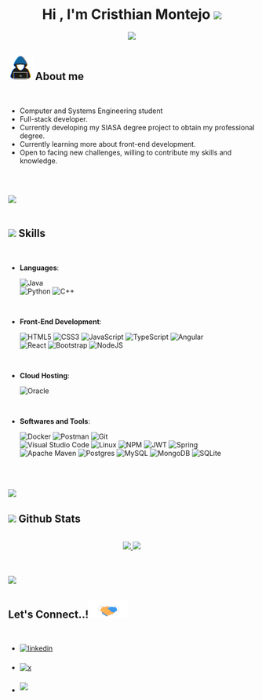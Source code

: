 
<h1 align="center"><b>Hi , I'm Cristhian Montejo </b><img src="https://media.giphy.com/media/hvRJCLFzcasrR4ia7z/giphy.gif" width="35"></h1>

<p align="center">
  <a href="https://github.com/DenverCoder1/readme-typing-svg"><img src="https://readme-typing-svg.herokuapp.com?font=Time+New+Roman&color=cyan&size=25&center=true&vCenter=true&width=600&height=100&lines=Creativity+is+intelligence+having+fun...<3"></a>
</p>

## <picture><img src = "https://github.com/0xAbdulKhalid/0xAbdulKhalid/raw/main/assets/mdImages/about_me.gif" width = 50px></picture> **About me**

<br>

- Computer and Systems Engineering student
- Full-stack developer.
- Currently developing my SIASA degree project to obtain my professional degree.
- Currently learning more about front-end development.
- Open to facing new challenges, willing to contribute my skills and knowledge.

<br><br>

<img src="https://user-images.githubusercontent.com/73097560/115834477-dbab4500-a447-11eb-908a-139a6edaec5c.gif"><br><br>

## <img src="https://media2.giphy.com/media/QssGEmpkyEOhBCb7e1/giphy.gif?cid=ecf05e47a0n3gi1bfqntqmob8g9aid1oyj2wr3ds3mg700bl&rid=giphy.gif" width ="25"><b> Skills</b>
<br>

<p align="center">

- **Languages**:
    
    ![Java](https://img.shields.io/badge/java-%23ED8B00.svg?style=for-the-badge&logo=java&logoColor=white)                              
    ![Python](https://img.shields.io/badge/Python%20-%2314354C.svg?style=for-the-badge&logo=python&logoColor=white)
    ![C++](https://img.shields.io/badge/C++%20-%2300599C.svg?style=for-the-badge&logo=c%2B%2B&logoColor=white)    

<br>   
    
- **Front-End Development**:

    ![HTML5](https://img.shields.io/badge/HTML5%20-%23E34F26.svg?style=for-the-badge&logo=html5&logoColor=white)
    ![CSS3](https://img.shields.io/badge/CSS%20-%231572B6.svg?style=for-the-badge&logo=css3&logoColor=white)
    ![JavaScript](https://img.shields.io/badge/JavaScript%20-%23F7DF1E.svg?style=for-the-badge&logo=javascript&logoColor=black)
    ![TypeScript](https://img.shields.io/badge/typescript-%23007ACC.svg?style=for-the-badge&logo=typescript&logoColor=white)
    ![Angular](https://img.shields.io/badge/angular-%23DD0031.svg?style=for-the-badge&logo=angular&logoColor=white)    
    ![React](https://img.shields.io/badge/react-%2523007ACC.svg?style=for-the-badge&logo=react&logoColor=white&color=blue)
    ![Bootstrap](https://img.shields.io/badge/bootstrap-%23563D7C.svg?style=for-the-badge&logo=bootstrap&logoColor=white)
    ![NodeJS](https://img.shields.io/badge/node.js-6DA55F?style=for-the-badge&logo=node.js&logoColor=white) 

<br>

- **Cloud Hosting**:

    ![Oracle](https://img.shields.io/badge/oracle-%2523DD0031.svg?style=for-the-badge&logo=oracle&logoColor=white&color=red)
    
<br>

- **Softwares and Tools**:

    ![Docker](https://img.shields.io/badge/docker-%230db7ed.svg?style=for-the-badge&logo=docker&logoColor=white) 
    ![Postman](https://img.shields.io/badge/Postman-FF6C37?style=for-the-badge&logo=postman&logoColor=white)
    ![Git](https://img.shields.io/badge/git-%23F05033.svg?style=for-the-badge&logo=git&logoColor=white)      
    ![Visual Studio Code](https://img.shields.io/badge/Visual%20Studio%20Code-0078d7.svg?style=for-the-badge&logo=visual-studio-code&logoColor=white)
    ![Linux](https://img.shields.io/badge/Linux-FCC624?style=for-the-badge&logo=linux&logoColor=black)
    ![NPM](https://img.shields.io/badge/NPM-%23000000.svg?style=for-the-badge&logo=npm&logoColor=white)
    ![JWT](https://img.shields.io/badge/JWT-black?style=for-the-badge&logo=JSON%20web%20tokens)
    ![Spring](https://img.shields.io/badge/spring-%236DB33F.svg?style=for-the-badge&logo=spring&logoColor=white)
    ![Apache Maven](https://img.shields.io/badge/Apache%20Maven-C71A36?style=for-the-badge&logo=Apache%20Maven&logoColor=white)
    ![Postgres](https://img.shields.io/badge/postgres-%23316192.svg?style=for-the-badge&logo=postgresql&logoColor=white) 
    ![MySQL](https://img.shields.io/badge/mysql-%2300f.svg?style=for-the-badge&logo=mysql&logoColor=white) 
    ![MongoDB](https://img.shields.io/badge/MongoDB-%234ea94b.svg?style=for-the-badge&logo=mongodb&logoColor=white) 
    ![SQLite](https://img.shields.io/badge/sqlite-%2307405e.svg?style=for-the-badge&logo=sqlite&logoColor=white) 
   
</p>

<br>
<br>
<br>
<img src="https://user-images.githubusercontent.com/73097560/115834477-dbab4500-a447-11eb-908a-139a6edaec5c.gif">
<br>


## <img src="https://media.giphy.com/media/iY8CRBdQXODJSCERIr/giphy.gif" width="35"><b> Github Stats </b>
<br>

<div align="center">

<a href="https://github.com/CrisMontejo23/">
  <img src="https://github-readme-stats.vercel.app/api?username=CrisMontejo23&include_all_commits=true&count_private=true&show_icons=true&line_height=20&title_color=7A7ADB&icon_color=2234AE&text_color=D3D3D3&bg_color=0,000000,130F40" width="450"/>
  <img src="https://github-readme-stats.vercel.app/api/top-langs?username=CrisMontejo23&show_icons=true&locale=en&layout=compact&line_height=20&title_color=7A7ADB&icon_color=2234AE&text_color=D3D3D3&bg_color=0,000000,130F40" width="375"/>

</a>
</div>

<br>
<br>
<br>
<img src="https://user-images.githubusercontent.com/73097560/115834477-dbab4500-a447-11eb-908a-139a6edaec5c.gif">
<br>

## <b> Let's Connect..!</b><img src="https://github.com/0xAbdulKhalid/0xAbdulKhalid/raw/main/assets/mdImages/handshake.gif" width ="80">
<br>
<div align='left'>

<ul>

<li>
<a href="https://www.linkedin.com/in/cristhianmontejo23/" target="_blank">
<img src="https://img.shields.io/badge/linkedin:  cristhianmontejo23-%2300acee.svg?color=405DE6&style=for-the-badge&logo=linkedin&logoColor=white" alt=linkedin style="margin-bottom: 5px;"/>
</a>
</li>

<br>

<li>
<a href="https://twitter.com/Crisfer_M" target="_blank">
<img src="https://img.shields.io/badge/Crisfer_M-%252300acee.svg?style=for-the-badge&logo=x&logoColor=white&color=black" alt=x style="margin-bottom: 5px;"/>
</a>
</li>

<br>

<li>
<a href="mailto:crisfer.montejo2320@gmail.com" target="_blank">
<img src="https://img.shields.io/badge/gmail:  crisfer.montejo2320@gmail.com-%23EA4335.svg?style=for-the-badge&logo=gmail&logoColor=white" t=mail style="margin-bottom: 5px;" />
</a>
</li>
	
</ul>
